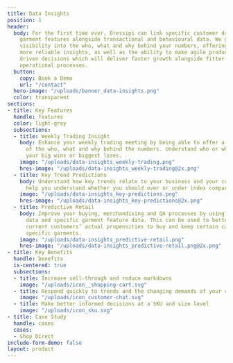 ```yaml
---
title: Data Insights
position: 1
header:
  body: For the first time ever, Dressipi can link specific customer data with specific
    garment features alongside transactional and behavioural data. We give exceptional
    visibility into the who, what and why behind your numbers, offering you better,
    more reliable insights, as well as the ability to make agile product and data
    driven decisions which will deliver faster growth alongside fitter and more flexible
    operational processes.
  button:
    copy: Book a Demo
    url: "/contact"
  hero-image: "/uploads/banner_data-insights.png"
  color: transparent
sections:
- title: Key Features
  handle: features
  color: light-grey
  subsections:
  - title: Weekly Trading Insight
    body: Enhance your weekly trading meeting by being able to offer a detailed explanation
      of the who, what and why behind the numbers. Understand who or what is driving
      your big wins or biggest loses.
    image: "/uploads/data-insights_weekly-trading.png"
    hres-image: "/uploads/data-insights_weekly-trading@2x.png"
  - title: Key Trend Predictions
    body: Understand how key trends relate to your business and your customers. We’ll
      help you understand whether you should over or under index compared to the industry.
    image: "/uploads/data-insights_key-predictions.png"
    hres-image: "/uploads/data-insights_key-predictions@2x.png"
  - title: Predictive Retail
    body: Improve your buying, merchandising and QA processes by using specific customer
      data and specific garment feature data. This can be used to better predict your
      current customers’ actual propensities to buy and keep certain categories and
      specific garments.
    image: "/uploads/data-insights_predictive-retail.png"
    hres-image: "/uploads/data-insights_predictive-retail.png@2x.png"
- title: Key Benefits
  handle: benefits
  is-centered: true
  subsections:
  - title: Increase sell-through and reduce markdowns
    image: "/uploads/icon__shopping-cart.svg"
  - title: Respond quickly to trends and the changing demands of your customers
    image: "/uploads/icon_customer-chat.svg"
  - title: Make better informed decisions at a SKU and size level
    image: "/uploads/icon_sku.svg"
- title: Case Study
  handle: cases
  cases:
  - Shop Direct
include-form-demo: false
layout: product
---
```


